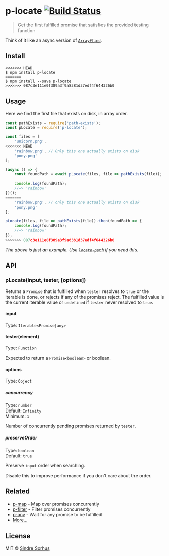 # p-locate [![Build Status](https://travis-ci.org/sindresorhus/p-locate.svg?branch=master)](https://travis-ci.org/sindresorhus/p-locate)

> Get the first fulfilled promise that satisfies the provided testing function

Think of it like an async version of [`Array#find`](https://developer.mozilla.org/en/docs/Web/JavaScript/Reference/Global_Objects/Array/find).


## Install

```
<<<<<<< HEAD
$ npm install p-locate
=======
$ npm install --save p-locate
>>>>>>> 087c3e111e0f389a3f9a8381d37edf4f644326b0
```


## Usage

Here we find the first file that exists on disk, in array order.

```js
const pathExists = require('path-exists');
const pLocate = require('p-locate');

const files = [
	'unicorn.png',
<<<<<<< HEAD
	'rainbow.png', // Only this one actually exists on disk
	'pony.png'
];

(async () => {
	const foundPath = await pLocate(files, file => pathExists(file));

	console.log(foundPath);
	//=> 'rainbow'
})();
=======
	'rainbow.png', // only this one actually exists on disk
	'pony.png'
];

pLocate(files, file => pathExists(file)).then(foundPath => {
	console.log(foundPath);
	//=> 'rainbow'
});
>>>>>>> 087c3e111e0f389a3f9a8381d37edf4f644326b0
```

*The above is just an example. Use [`locate-path`](https://github.com/sindresorhus/locate-path) if you need this.*


## API

### pLocate(input, tester, [options])

Returns a `Promise` that is fulfilled when `tester` resolves to `true` or the iterable is done, or rejects if any of the promises reject. The fulfilled value is the current iterable value or `undefined` if `tester` never resolved to `true`.

#### input

Type: `Iterable<Promise|any>`

#### tester(element)

Type: `Function`

Expected to return a `Promise<boolean>` or boolean.

#### options

Type: `Object`

##### concurrency

Type: `number`<br>
Default: `Infinity`<br>
Minimum: `1`

Number of concurrently pending promises returned by `tester`.

##### preserveOrder

Type: `boolean`<br>
Default: `true`

Preserve `input` order when searching.

Disable this to improve performance if you don't care about the order.


## Related

- [p-map](https://github.com/sindresorhus/p-map) - Map over promises concurrently
- [p-filter](https://github.com/sindresorhus/p-filter) - Filter promises concurrently
- [p-any](https://github.com/sindresorhus/p-any) - Wait for any promise to be fulfilled
- [More…](https://github.com/sindresorhus/promise-fun)


## License

MIT © [Sindre Sorhus](https://sindresorhus.com)
